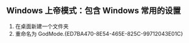 ## Windows 上帝模式：包含 Windows 常用的设置

1. 在桌面新建一个文件夹
2. 重命名为 GodMode.{ED7BA470-8E54-465E-825C-99712043E01C}

